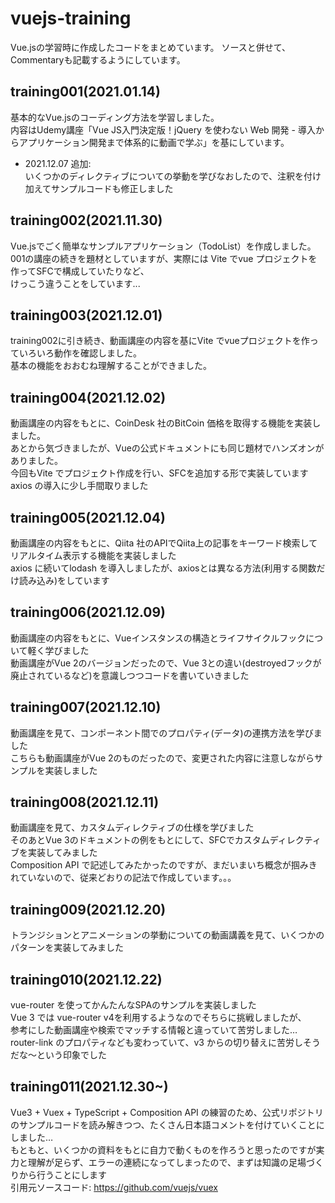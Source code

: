 # vuejs-training
Vue.jsの学習時に作成したコードをまとめています。
ソースと併せて、Commentaryも記載するようにしています。

## training001(2021.01.14)
基本的なVue.jsのコーディング方法を学習しました。  
内容はUdemy講座「Vue JS入門決定版！jQuery を使わない Web 開発 - 導入からアプリケーション開発まで体系的に動画で学ぶ」を基にしています。  
- 2021.12.07 追加:  
  いくつかのディレクティブについての挙動を学びなおしたので、注釈を付け加えてサンプルコードも修正しました  

## training002(2021.11.30)
Vue.jsでごく簡単なサンプルアプリケーション（TodoList）を作成しました。  
001の講座の続きを題材としていますが、実際には Vite でvue プロジェクトを作ってSFCで構成していたりなど、  
けっこう違うことをしています...

## training003(2021.12.01)
training002に引き続き、動画講座の内容を基にVite でvueプロジェクトを作っていろいろ動作を確認しました。  
基本の機能をおおむね理解することができました。  

## training004(2021.12.02)
動画講座の内容をもとに、CoinDesk 社のBitCoin 価格を取得する機能を実装しました。  
あとから気づきましたが、Vueの公式ドキュメントにも同じ題材でハンズオンがありました。  
今回もVite でプロジェクト作成を行い、SFCを追加する形で実装しています  
axios の導入に少し手間取りました  

## training005(2021.12.04)
動画講座の内容をもとに、Qiita 社のAPIでQiita上の記事をキーワード検索してリアルタイム表示する機能を実装しました  
axios に続いてlodash を導入しましたが、axiosとは異なる方法(利用する関数だけ読み込み)をしています

## training006(2021.12.09)
動画講座の内容をもとに、Vueインスタンスの構造とライフサイクルフックについて軽く学びました  
動画講座がVue 2のバージョンだったので、Vue 3との違い(destroyedフックが廃止されているなど)を意識しつつコードを書いていきました

## training007(2021.12.10)
動画講座を見て、コンポーネント間でのプロパティ(データ)の連携方法を学びました  
こちらも動画講座がVue 2のものだったので、変更された内容に注意しながらサンプルを実装しました

## training008(2021.12.11)
動画講座を見て、カスタムディレクティブの仕様を学びました  
そのあとVue 3のドキュメントの例をもとにして、SFCでカスタムディレクティブを実装してみました  
Composition API で記述してみたかったのですが、まだいまいち概念が掴みきれていないので、従来どおりの記法で作成しています。。。  

## training009(2021.12.20)
トランジションとアニメーションの挙動についての動画講義を見て、いくつかのパターンを実装してみました  

## training010(2021.12.22)
vue-router を使ってかんたんなSPAのサンプルを実装しました  
Vue 3 では vue-router v4を利用するようなのでそちらに挑戦しましたが、  
参考にした動画講座や検索でマッチする情報と違っていて苦労しました…  
router-link のプロパティなども変わっていて、v3 からの切り替えに苦労しそうだな～という印象でした  

## training011(2021.12.30~)
Vue3 + Vuex + TypeScript + Composition API の練習のため、公式リポジトリのサンプルコードを読み解きつつ、たくさん日本語コメントを付けていくことにしました…  
もともと、いくつかの資料をもとに自力で動くものを作ろうと思ったのですが実力と理解が足らず、エラーの連続になってしまったので、まずは知識の足場づくりから行うことにします  
引用元ソースコード: https://github.com/vuejs/vuex  
